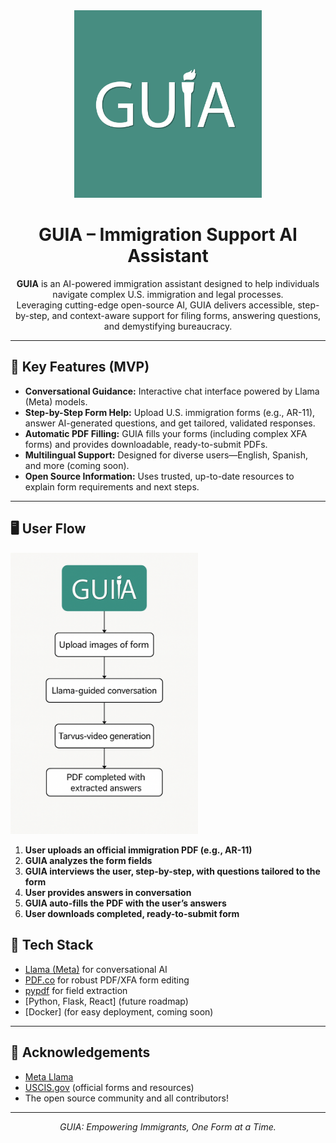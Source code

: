 <div align="center">

<img src="https://github.com/Aaron-Pandian/llamahackathon4-guia/raw/main/metadata/GUIA_Logo.png" alt="GUIA Logo" width="300">

# GUIA – Immigration Support AI Assistant

**GUIA** is an AI-powered immigration assistant designed to help individuals navigate complex U.S. immigration and legal processes.  
Leveraging cutting-edge open-source AI, GUIA delivers accessible, step-by-step, and context-aware support for filing forms, answering questions, and demystifying bureaucracy.

</div>

---

## 🚀 Key Features (MVP)

- **Conversational Guidance:** Interactive chat interface powered by Llama (Meta) models.
- **Step-by-Step Form Help:** Upload U.S. immigration forms (e.g., AR-11), answer AI-generated questions, and get tailored, validated responses.
- **Automatic PDF Filling:** GUIA fills your forms (including complex XFA forms) and provides downloadable, ready-to-submit PDFs.
- **Multilingual Support:** Designed for diverse users—English, Spanish, and more (coming soon).
- **Open Source Information:** Uses trusted, up-to-date resources to explain form requirements and next steps.

---

## 🖥️ User Flow

<img src="https://github.com/Aaron-Pandian/llamahackathon4-guia/raw/main/metadata/userflow.png" alt="Userflow Diagram" width="300">

1. **User uploads an official immigration PDF (e.g., AR-11)**
2. **GUIA analyzes the form fields**
3. **GUIA interviews the user, step-by-step, with questions tailored to the form**
4. **User provides answers in conversation**
5. **GUIA auto-fills the PDF with the user’s answers**
6. **User downloads completed, ready-to-submit form**

## 🧩 Tech Stack

- [Llama (Meta)](https://ai.meta.com/llama/) for conversational AI
- [PDF.co](https://pdf.co/) for robust PDF/XFA form editing
- [pypdf](https://pypdf.readthedocs.io/) for field extraction
- [Python, Flask, React] (future roadmap)
- [Docker] (for easy deployment, coming soon)

---

## 🙏 Acknowledgements

- [Meta Llama](https://ai.meta.com/llama/)
- [USCIS.gov](https://uscis.gov/) (official forms and resources)
- The open source community and all contributors!

---

<p align="center">
  <em>GUIA: Empowering Immigrants, One Form at a Time.</em>
</p>
